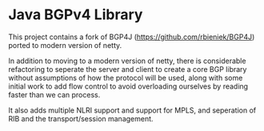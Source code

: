 # Java BGPv4 Library

This project contains a fork of BGP4J (https://github.com/rbieniek/BGP4J) ported to modern version of netty.

In addition to moving to a modern version of netty, there is considerable refactoring to seperate the server and client to create a core BGP library without assumptions of how the protocol will be used, along with some initial work to add flow control to avoid overloading ourselves by reading faster than we can process.

It also adds multiple NLRI support and support for MPLS, and seperation of RIB and the transport/session management.
